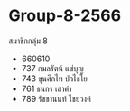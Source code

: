 # Group-8-2566

สมาชิกกลุ่ม 8
-  660610
-  737  กมลรัตน์ แซ่บุญ
-  743  ขุนศึกไท บัวไชโย
-  761  ธนกร เสาคำ
-  789  รัชชานนท์ ไชยวงค์
